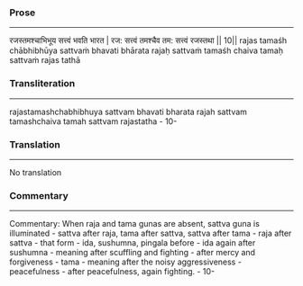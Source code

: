 ### Prose 
 --- 
रजस्तमश्चाभिभूय सत्त्वं भवति भारत |
रज: सत्त्वं तमश्चैव तम: सत्त्वं रजस्तथा || 10||
rajas tamaśh chābhibhūya sattvaṁ bhavati bhārata
rajaḥ sattvaṁ tamaśh chaiva tamaḥ sattvaṁ rajas tathā

### Transliteration 
 --- 
rajastamashchabhibhuya sattvam bhavati bharata rajah sattvam tamashchaiva tamah sattvam rajastatha - 10-

### Translation 
 --- 
No translation

### Commentary 
 --- 
Commentary: When raja and tama gunas are absent, sattva guna is illuminated - sattva after raja, tama after sattva, sattva after tama - raja after sattva - that form - ida, sushumna, pingala before - ida again after sushumna - meaning after scuffling and fighting - after mercy and forgiveness - tama - meaning after the noisy aggressiveness - peacefulness - after peacefulness, again fighting. - 10-